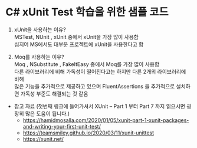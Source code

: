 # C# xUnit Test 학습을 위한 샘플 코드

1. xUnit을 사용하는 이유?   
MSTest, NUnit , xUnit 중에서 xUnit을 가장 많이 사용함   
심지어 MS에서도 대부분 프로젝트에 xUnit을 사용한다고 함   

2. Moq를 사용하는 이유?   
Moq , NSubstitute , FakeItEasy 중에서 Moq를 가장 많이 사용함   
다른 라이브러리에 비해 가독성이 떨어진다고는 하지만 다른 2개의 라이브러리에 비해   
많은 기능을 추가적으로 제공하고 있으며 FluentAssertions 을 추가적으로 설치하면 가독성 부준도 해결되는 것 같음   

* 참고 자료 (첫번째 링크에 들어가셔서 XUnit – Part 1 부터 Part 7 까지 읽으시면 굉장히 많은 도움이 됩니다.)
  * https://hamidmosalla.com/2020/01/05/xunit-part-1-xunit-packages-and-writing-your-first-unit-test/
  * https://teamsmiley.github.io/2020/03/11/xunit-unittest
  * https://xunit.net/

